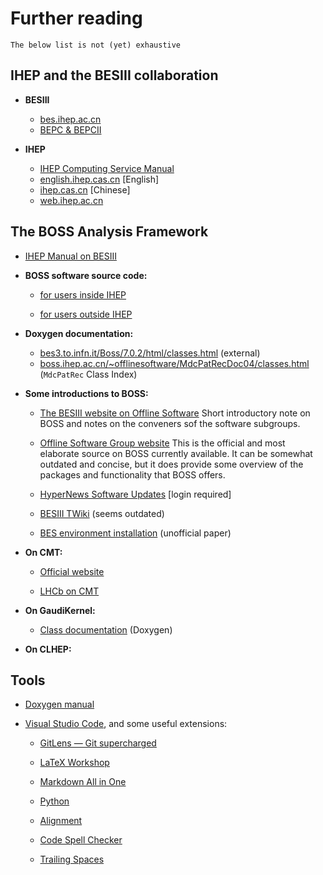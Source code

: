 <!-- cspell:ignore Chengping Shen -->

# Further reading

```{warning}
The below list is not (yet) exhaustive
```

## IHEP and the BESIII collaboration

- **BESIII**

  - [bes.ihep.ac.cn](http://bes.ihep.ac.cn)
  - [BEPC & BEPCII](http://english.ihep.cas.cn/doc/259.html)

- **IHEP**

  - [IHEP Computing Service Manual](http://afsapply.ihep.ac.cn/cchelp/en)
  - [english.ihep.cas.cn](http://english.ihep.cas.cn) [English]
  - [ihep.cas.cn](https://www.ihep.cas.cn) [Chinese]
  - [web.ihep.ac.cn](http://web.ihep.ac.cn)

## The BOSS Analysis Framework

- [IHEP Manual on BESIII](http://afsapply.ihep.ac.cn/cchelp/en/experiments/BES)

- **BOSS software source code:**

  - [for users inside IHEP](http://koala.ihep.ac.cn/cgi-bin/viewcvs.cgi/BossCvs)

  - [for users outside IHEP](http://docbes3.ihep.ac.cn/viewvc/cgi-bin/viewvc.cgi/BESIII/BossCvs)

- **Doxygen documentation:**

  - [bes3.to.infn.it/Boss/7.0.2/html/classes.html](https://bes3.to.infn.it/Boss/7.0.2/html/classes.html) (external) <!-- cspell:ignore infn -->
  - [boss.ihep.ac.cn/~offlinesoftware/MdcPatRecDoc04/classes.html](https://boss.ihep.ac.cn/~offlinesoftware/MdcPatRecDoc04/classes.html) (`MdcPatRec` Class Index) <!-- cspell:ignore offlinesoftware -->

- **Some introductions to BOSS:**

  - [The BESIII website on Offline Software](http://english.ihep.cas.cn/bes/doc/2247.html)
    Short introductory note on BOSS and notes on the conveners sof the software
    subgroups.

  - [Offline Software Group website](https://docbes3.ihep.ac.cn/~offlinesoftware/index.php/Main_Page)
    This is the official and most elaborate source on BOSS currently available. It can
    be somewhat outdated and concise, but it does provide some overview of the packages
    and functionality that BOSS offers.

  - [HyperNews Software Updates](https://hnbes3.ihep.ac.cn//HyperNews/get/software.html)
    [login required]

  - [BESIII TWiki](http://twiki.ihep.ac.cn/twiki/view/BES/BOSS/WebHome) (seems outdated)

  - [BES environment installation](https://www.phys.hawaii.edu/~besdata/paper/BESinstall.pdf)
    (unofficial paper)

- **On CMT:**

  - [Official website](http://www.cmtsite.net)

  - [LHCb on CMT](https://lhcb-comp.web.cern.ch/lhcb-comp/support/CMT/cmt.htm)

- **On GaudiKernel:**

  - [Class documentation](https://dayabay.bnl.gov/dox/GaudiKernel/html/annotated.html)
    (Doxygen)

- **On CLHEP:**

## Tools

- [Doxygen manual](http://www.doxygen.nl/manual/index.html) ​
- [Visual Studio Code](https://code.visualstudio.com), and some useful extensions:

  - [GitLens — Git supercharged](https://marketplace.visualstudio.com/items?itemName=eamodio.gitlens)
    ​

  - [LaTeX Workshop](https://marketplace.visualstudio.com/items?itemName=James-Yu.latex-workshop)
    ​

  - [Markdown All in One](https://marketplace.visualstudio.com/items?itemName=yzhang.markdown-all-in-one)
    ​

  - [Python](https://marketplace.visualstudio.com/items?itemName=ms-python.python) ​

  - [Alignment](https://marketplace.visualstudio.com/items?itemName=annsk.alignment) ​

  - [Code Spell Checker](https://marketplace.visualstudio.com/items?itemName=streetsidesoftware.code-spell-checker)
    ​

  - [Trailing Spaces](https://marketplace.visualstudio.com/items?itemName=shardulm94.trailing-spaces)
    ​
